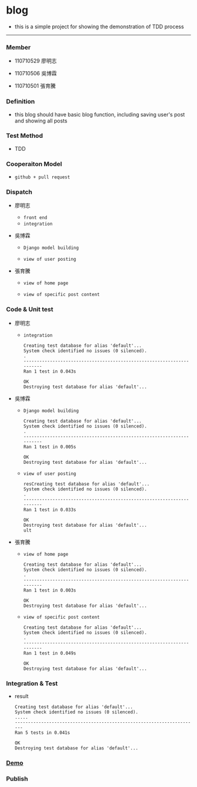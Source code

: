 # blog

- this is a simple project for showing the demonstration of TDD process

---

### Member

- 110710529 廖明志

- 110710506 吳博霖

* 110710501 張育騰

### Definition

- this blog should have basic blog function, including saving user's post and showing all posts

### Test Method

- TDD

### Cooperaiton Model

- `github + pull request`

### Dispatch

- 廖明志

  - `front end`

  * `integration`

- 吳博霖

  - `Django model building`

  - `view of user posting`

- 張育騰

  - `view of home page`

  - `view of specific post content`

### Code & Unit test

- 廖明志

  - `integration`

    ```
    Creating test database for alias 'default'...
    System check identified no issues (0 silenced).
    .
    ----------------------------------------------------------------------
    Ran 1 test in 0.043s

    OK
    Destroying test database for alias 'default'...

    ```

- 吳博霖

  - `Django model building`

    ```
    Creating test database for alias 'default'...
    System check identified no issues (0 silenced).
    .
    ----------------------------------------------------------------------
    Ran 1 test in 0.005s

    OK
    Destroying test database for alias 'default'...

    ```

  - `view of user posting`

    ```
    resCreating test database for alias 'default'...
    System check identified no issues (0 silenced).
    .
    ----------------------------------------------------------------------
    Ran 1 test in 0.033s

    OK
    Destroying test database for alias 'default'...
    ult
    ```

- 張育騰

  - `view of home page`

    ```
    Creating test database for alias 'default'...
    System check identified no issues (0 silenced).
    .
    ----------------------------------------------------------------------
    Ran 1 test in 0.003s

    OK
    Destroying test database for alias 'default'...

    ```

  - `view of specific post content`

    ```
    Creating test database for alias 'default'...
    System check identified no issues (0 silenced).
    .
    ----------------------------------------------------------------------
    Ran 1 test in 0.049s

    OK
    Destroying test database for alias 'default'...
    ```

### Integration & Test

- result

  ```
  Creating test database for alias 'default'...
  System check identified no issues (0 silenced).
  .....
  ----------------------------------------------------------------------
  Ran 5 tests in 0.041s

  OK
  Destroying test database for alias 'default'...

  ```

### [Demo](https://github.com/SE-Midterm/blog/blob/v1.0.0/src/demo.gif)

### Publish
